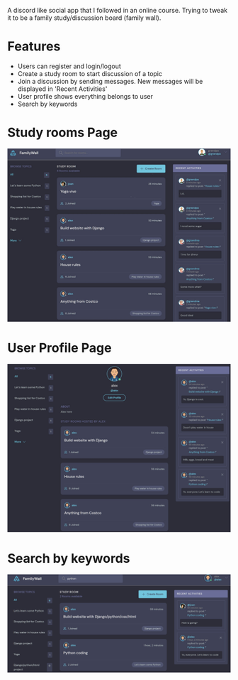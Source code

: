A discord like social app that I followed in an online course. 
Trying to tweak it to be a family study/discussion board (family wall).

# Features
* Users can register and login/logout
* Create a study room to start discussion of a topic
* Join a discussion by sending messages. New messages will be displayed in 'Recent Activities'
* User profile shows everything belongs to user
* Search by keywords

# Study rooms Page
<img src="./introduction/familywall2.jpg">  

# User Profile Page
<img src="./introduction/familywall-profile.jpg">

# Search by keywords
<img src="./introduction/familywall-search.jpg">
